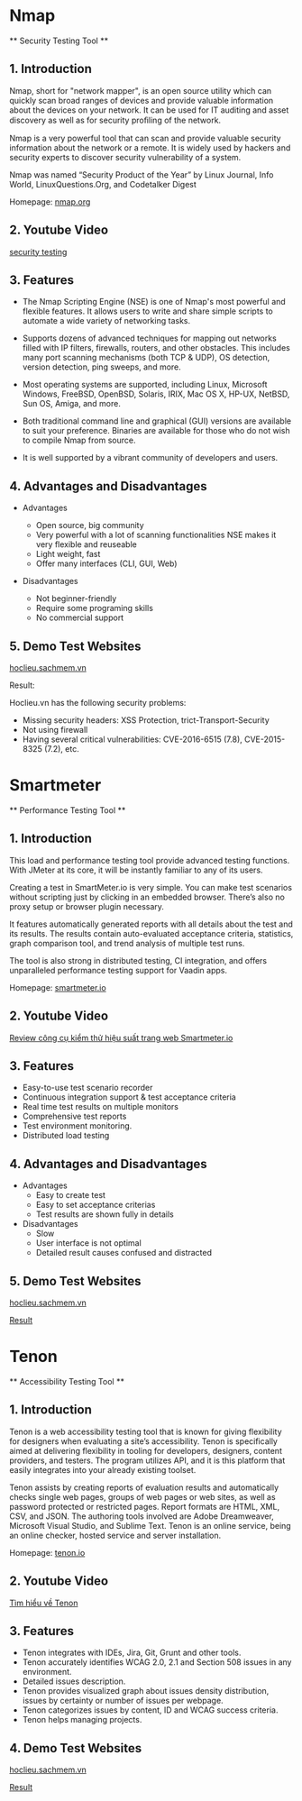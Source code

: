 # Nmap
** Security Testing Tool ** 
## 1. Introduction 

Nmap, short for "network mapper", is an open source utility which can quickly scan broad ranges of devices and provide valuable information about the devices on your network. It can be used for IT auditing and asset discovery as well as for security proﬁling of the network.

Nmap is a very powerful tool that can scan and provide valuable security information about the network or a remote. It is widely used by hackers and security experts to discover security vulnerability of a system.

Nmap was named “Security Product of the Year” by Linux Journal, Info World, LinuxQuestions.Org, and Codetalker Digest

Homepage: [nmap.org](https://nmap.org/)

## 2. Youtube Video

[security testing](https://youtu.be/BpVUR0VEsJw) 

## 3. Features
* The Nmap Scripting Engine (NSE) is one of Nmap's most powerful and flexible features. It allows users to write and share simple scripts to automate a wide variety of networking tasks.

* Supports dozens of advanced techniques for mapping out networks filled with IP filters, firewalls, routers, and other obstacles. This includes many port scanning mechanisms (both TCP & UDP), OS detection, version detection, ping sweeps, and more.

* Most operating systems are supported, including Linux, Microsoft Windows, FreeBSD, OpenBSD, Solaris, IRIX, Mac OS X, HP-UX, NetBSD, Sun OS, Amiga, and more.

* Both traditional command line and graphical (GUI) versions are available to suit your preference. Binaries are available for those who do not wish to compile Nmap from source.

* It is well supported by a vibrant community of developers and users.

## 4. Advantages and Disadvantages
- Advantages
	+ Open source, big community
	+ Very powerful with a lot of scanning functionalities
NSE makes it very flexible and reuseable
	+ Light weight, fast
	+ Offer many interfaces (CLI, GUI, Web)

- Disadvantages
	+ Not beginner-friendly
	+ Require some programing skills
 	+ No commercial support


## 5. Demo Test Websites 
[hoclieu.sachmem.vn](http://hoclieu.sachmem.vn)

Result:

Hoclieu.vn has the following security problems:

* Missing security headers: XSS Protection, trict-Transport-Security
* Not using firewall
* Having several critical vulnerabilities: CVE-2016-6515 (7.8), CVE-2015-8325 (7.2), etc.


# Smartmeter
** Performance Testing Tool ** 
## 1. Introduction 

This load and performance testing tool provide advanced testing functions. With JMeter at its core, it will be instantly familiar to any of its users.

Creating a test in SmartMeter.io is very simple. You can make test scenarios without scripting just by clicking in an embedded browser. There’s also no proxy setup or browser plugin necessary.

It features automatically generated reports with all details about the test and its results. The results contain auto-evaluated acceptance criteria, statistics, graph comparison tool, and trend analysis of multiple test runs.

The tool is also strong in distributed testing, CI integration, and offers unparalleled performance testing support for Vaadin apps.

Homepage: [smartmeter.io](www.smartmeter.io/)

## 2. Youtube Video

[Review công cụ kiểm thử hiệu suất trang web Smartmeter.io](https://www.youtube.com/watch?v=H7ILDYXs4NE) 

## 3. Features
* Easy-to-use test scenario recorder
* Continuous integration support & test acceptance criteria
* Real time test results on multiple monitors
* Comprehensive test reports
* Test environment monitoring.
* Distributed load testing

## 4. Advantages and Disadvantages
- Advantages
	+ Easy to create test
	+ Easy to set acceptance criterias
	+ Test results are shown fully in details
- Disadvantages
	+ Slow
	+ User interface is not optimal 
	+ Detailed result causes confused and distracted


## 5. Demo Test Websites 
[hoclieu.sachmem.vn](http://hoclieu.sachmem.vn)

[Result]()


# Tenon
** Accessibility Testing Tool ** 
## 1. Introduction 

Tenon is a web accessibility testing tool that is known for giving flexibility for designers when evaluating a site’s accessibility. Tenon is specifically aimed at delivering flexibility in tooling for developers, designers, content providers, and testers. The program utilizes API, and it is this platform that easily integrates into your already existing toolset.

Tenon assists by creating reports of evaluation results and automatically checks single web pages, groups of web pages or web sites, as well as password protected or restricted pages. Report formats are HTML, XML, CSV, and JSON. The authoring tools involved are Adobe Dreamweaver, Microsoft Visual Studio, and Sublime Text. Tenon is an online service, being an online checker, hosted service and server installation. 

Homepage: [tenon.io](tenon.io)

## 2. Youtube Video

[Tìm hiểu về Tenon](https://www.youtube.com/watch?v=xNGPCK_4rKY) 

## 3. Features
* Tenon integrates with IDEs, Jira, Git, Grunt and other tools.
* Tenon accurately identifies WCAG 2.0, 2.1 and Section 508 issues in any environment.
* Detailed issues description.
* Tenon provides visualized graph about issues density distribution, issues by certainty or number of issues per webpage.
* Tenon categorizes issues by content, ID and WCAG success criteria.
* Tenon helps managing projects.

## 4. Demo Test Websites 
[hoclieu.sachmem.vn](http://hoclieu.sachmem.vn)

[Result](Testresult.csv)


